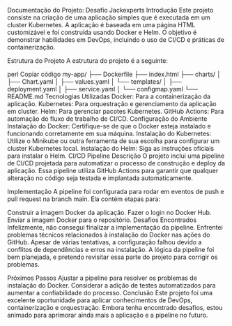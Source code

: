 Documentação do Projeto: Desafio Jackexperts
Introdução
Este projeto consiste na criação de uma aplicação simples que é executada em um cluster Kubernetes. A aplicação é baseada em uma página HTML customizável e foi construída usando Docker e Helm. O objetivo é demonstrar habilidades em DevOps, incluindo o uso de CI/CD e práticas de containerização.

Estrutura do Projeto
A estrutura do projeto é a seguinte:

perl
Copiar código
my-app/
├── Dockerfile
├── index.html
├── charts/
│   ├── Chart.yaml
│   ├── values.yaml
│   └── templates/
│       ├── deployment.yaml
│       ├── service.yaml
│       └── configmap.yaml
└── README.md
Tecnologias Utilizadas
Docker: Para a containerização da aplicação.
Kubernetes: Para orquestração e gerenciamento da aplicação em cluster.
Helm: Para gerenciar pacotes Kubernetes.
GitHub Actions: Para automação do fluxo de trabalho de CI/CD.
Configuração do Ambiente
Instalação do Docker: Certifique-se de que o Docker esteja instalado e funcionando corretamente em sua máquina.
Instalação do Kubernetes: Utilize o Minikube ou outra ferramenta de sua escolha para configurar um cluster Kubernetes local.
Instalação do Helm: Siga as instruções oficiais para instalar o Helm.
CI/CD Pipeline
Descrição
O projeto inclui uma pipeline de CI/CD projetada para automatizar o processo de construção e deploy da aplicação. Essa pipeline utiliza GitHub Actions para garantir que qualquer alteração no código seja testada e implantada automaticamente.

Implementação
A pipeline foi configurada para rodar em eventos de push e pull request na branch main. Ela contém etapas para:

Construir a imagem Docker da aplicação.
Fazer o login no Docker Hub.
Enviar a imagem Docker para o repositório.
Desafios Encontrados
Infelizmente, não consegui finalizar a implementação da pipeline. Enfrentei problemas técnicos relacionados à instalação do Docker nas ações do GitHub. Apesar de várias tentativas, a configuração falhou devido a conflitos de dependências e erros na instalação. A lógica da pipeline foi bem planejada, e pretendo revisitar essa parte do projeto para corrigir os problemas.

Próximos Passos
Ajustar a pipeline para resolver os problemas de instalação do Docker.
Considerar a adição de testes automatizados para aumentar a confiabilidade do processo.
Conclusão
Este projeto foi uma excelente oportunidade para aplicar conhecimentos de DevOps, containerização e orquestração. Embora tenha encontrado desafios, estou animado para aprimorar ainda mais a aplicação e a pipeline no futuro.